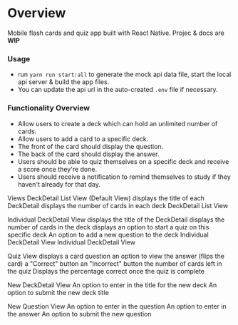 # Overview
Mobile flash cards and quiz app built with React Native. Projec & docs are **WIP**

### Usage
- run `yarn run start:all` to generate the mock api data file, start the local api server & build the app files.
- You can update the api url in the auto-created `.env` file if necessary.

### Functionality Overview
- Allow users to create a deck which can hold an unlimited number of cards.
- Allow users to add a card to a specific deck.
- The front of the card should display the question.
- The back of the card should display the answer.
- Users should be able to quiz themselves on a specific deck and receive a score once they're done.
- Users should receive a notification to remind themselves to study if they haven't already for that day.

Views
DeckDetail List View (Default View)
displays the title of each DeckDetail
displays the number of cards in each deck
DeckDetail List View

Individual DeckDetail View
displays the title of the DeckDetail
displays the number of cards in the deck
displays an option to start a quiz on this specific deck
An option to add a new question to the deck
Individual DeckDetail View
Individual DeckDetail View

Quiz View
displays a card question
an option to view the answer (flips the card)
a "Correct" button
an "Incorrect" button
the number of cards left in the quiz
Displays the percentage correct once the quiz is complete


New DeckDetail View
An option to enter in the title for the new deck
An option to submit the new deck title

New Question View
An option to enter in the question
An option to enter in the answer
An option to submit the new question
